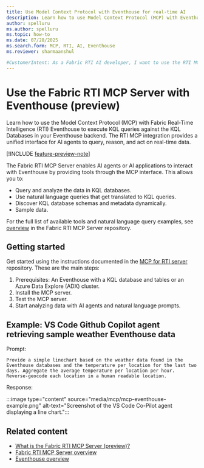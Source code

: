 ```yaml
---
title: Use Model Context Protocol with Eventhouse for real-time AI
description: Learn how to use Model Context Protocol (MCP) with Eventhouse to create AI agents and applications that analyze real-time data. Get started now!
author: spelluru
ms.author: spelluru
ms.topic: how-to 
ms.date: 07/28/2025
ms.search.form: MCP, RTI, AI, Eventhouse
ms.reviewer: sharmaanshul

#CustomerIntent: As a Fabric RTI AI developer, I want to use the RTI MCP server to create AI agents and AI applications that use Eventhouse and KQL databases to query and analyze real-time data.
---
```


# Use the Fabric RTI MCP Server with Eventhouse (preview)

Learn how to use the Model Context Protocol (MCP) with Fabric Real-Time Intelligence (RTI) Eventhouse to execute KQL queries against the KQL Databases in your Eventhouse backend. The RTI MCP integration provides a unified interface for AI agents to query, reason, and act on real-time data.

[!INCLUDE [feature-preview-note](../includes/feature-preview-note.md)]

The Fabric RTI MCP Server enables AI agents or AI applications to interact with Eventhouse by providing tools through the MCP interface. This allows you to:

* Query and analyze the data in KQL databases.
* Use natural language queries that get translated to KQL queries.
* Discover KQL database schemas and metadata dynamically.
* Sample data.

For the full list of available tools and natural language query examples, see [overview](https://github.com/microsoft/fabric-rti-mcp/?tab=readme-ov-file#-overview) in the Fabric RTI MCP Server repository.

## Getting started

Get started using the instructions documented in the [MCP for RTI server](https://github.com/microsoft/fabric-rti-mcp/) repository. These are the main steps:

1. Prerequisites: An Eventhouse with a KQL database and tables or an Azure Data Explore (ADX) cluster.
1. Install the MCP server.
1. Test the MCP server.
1. Start analyzing data with AI agents and natural language prompts.

## Example: VS Code Github Copilot agent retrieving sample weather Eventhouse data

Prompt:

`Provide a simple linechart based on the weather data found in the Eventhouse databases and the temperature per location for the last two days. Aggregate the average temperature per location per hour. Reverse-geocode each location in a human readable location.`

Response:

:::image type="content" source="media/mcp/mcp-eventhouse-example.png" alt-text="Screenshot of the VS Code Co-Pilot agent displaying a line chart.":::

## Related content

* [What is the Fabric RTI MCP Server (preview)?](mcp-overview.md)
* [Fabric RTI MCP Server overview](https://github.com/microsoft/fabric-rti-mcp/?tab=readme-ov-file#-overview)
* [Eventhouse overview](eventhouse.md)
